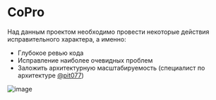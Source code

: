 # CoPro 

Над данным проектом необходимо провести некоторые действия исправительного характера, а именно:
* Глубокое ревью кода
* Исправление наиболее очевидных проблем
* Заложить архитектурную масштабируемость (специалист по архитектуре [@pit077](https://t.me/pit077))

![image](https://user-images.githubusercontent.com/71979445/139559616-cb4b2dba-45d7-47f4-ac47-d449040d0f02.png)
